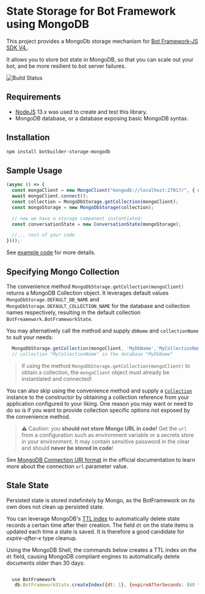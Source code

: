 # State Storage for Bot Framework using MongoDB

This project provides a MongoDb storage mechanism for [Bot Framework-JS SDK V4.](https://github.com/Microsoft/botbuilder-js).

It allows you to store bot state in MongoDB, so that you can scale out your bot, and be more resilient to bot server failures.

![Build Status](https://dev.azure.com/BotBuilderPackages/mongoDBStorage/_apis/build/status/Pull%20Request%20Build?branchName=master)

## Requirements

* [NodeJS](https://nodejs.org/en/) 13.x was used to create and test this library.
* MongoDB database, or a database exposing basic MongoDB syntax.

## Installation

```bash
npm install botbuilder-storage-mongodb
```

## Sample Usage

```JavaScript
(async () => {
  const mongoClient = new MongoClient("mongodb://localhost:27017/", { useUnifiedTopology: true });
  await mongoClient.connect();
  const collection = MongoDbStorage.getCollection(mongoClient);
  const mongoStorage = new MongoDbStorage(collection);

  // now we have a storage component instantiated:
  const conversationState = new ConversationState(mongoStorage);

  //... rest of your code
})();

```

See [example code](example/app.js) for more details.

## Specifying Mongo Collection

The convenience method `MongoDbStorage.getCollection(mongoClient)` returns a MongoDB Collection object. It leverages default values `MongoDbStorage.DEFAULT_DB_NAME` and `MongoDbStorage.DEFAULT_COLLECTION_NAME` for the database and collection names respectively, resulting in the default collection `BotFreamework.BotFrameworkState`.

You may alternatively call the method and supply `dbName` and `collectionName` to suit your needs:

```javascript
  MongoDbStorage.getCollection(mongoClient, 'MyDbName','MyCollectionName')
  // collection "MyCollectionName" in the database "MyDbName"
```

> If using the method `MongoDbStorage.getCollection(mongoClient)` to obtain a collection, the `mongoClient` object must already be instantiated and connected!


You can also skip using the convenience method and supply a [`Collection`](https://mongodb.github.io/node-mongodb-native/3.6/api/Collection.html) instance to the constructor by obtaining a collection reference from your application configured to your liking. One reason you may want or need to do so is if you want to provide collection specific options not exposed by the convenience method.


> &#X26A0; Caution: you **should not store Mongo URL in code!** Get the `url` from a configuration such as environment variable or a secrets store in your environment. It may contain sensitive password in the clear and should __never be stored in code__!

See [MongoDB Connection URI format](https://docs.mongodb.com/manual/reference/connection-string/) in the official documentation to learn more about the connection `url` parameter value.


## Stale State

Persisted state is stored indefinitely by Mongo, as the BotFramework on its own does not clean up persisted state.

You can leverage MongoDB's [TTL index](https://docs.mongodb.com/manual/core/index-ttl/) to automatically delete state records a certain time after their creation. The field `dt` on the state items is updated each time a state is saved. It is therefore a good candidate for _expire-after-x_ type cleanup.

Using the MongoDB Shell, the commands below creates a TTL index on the `dt` field, causing MongoDB compliant engines to automatically delete documents older than 30 days:

```javascript

  use BotFramework
   db.BotFrameworkState.createIndex({dt: 1}, {expireAfterSeconds: (60 * 60 * 24 * 30)});

```
